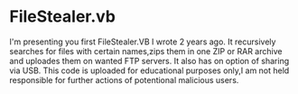 # FileStealer.vb

I'm presenting you first FileStealer.VB I wrote 2 years ago. It recursively searches for files with certain names,zips them in one ZIP or RAR archive and uploades them on wanted FTP servers. It also has on option of sharing via USB. This code is uploaded for educational purposes only,I am not held responsible for further actions of potentional malicious users.
